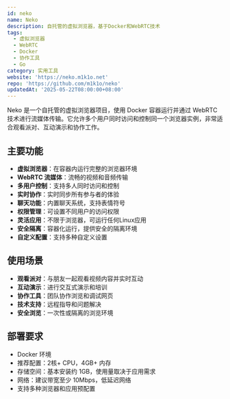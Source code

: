 ```yaml
---
id: neko
name: Neko
description: 自托管的虚拟浏览器，基于Docker和WebRTC技术
tags:
  - 虚拟浏览器
  - WebRTC
  - Docker
  - 协作工具
  - Go
category: 实用工具
website: 'https://neko.m1k1o.net'
repo: 'https://github.com/m1k1o/neko'
updatedAt: '2025-05-22T08:00:00+08:00'
---
```


Neko 是一个自托管的虚拟浏览器项目，使用 Docker 容器运行并通过 WebRTC 技术进行流媒体传输。它允许多个用户同时访问和控制同一个浏览器实例，非常适合观看派对、互动演示和协作工作。

## 主要功能

- **虚拟浏览器**：在容器内运行完整的浏览器环境
- **WebRTC 流媒体**：流畅的视频和音频传输
- **多用户控制**：支持多人同时访问和控制
- **实时协作**：实时同步所有参与者的体验
- **聊天功能**：内置聊天系统，支持表情符号
- **权限管理**：可设置不同用户的访问权限
- **灵活应用**：不限于浏览器，可运行任何Linux应用
- **安全隔离**：容器化运行，提供安全的隔离环境
- **自定义配置**：支持多种自定义设置

## 使用场景

- **观看派对**：与朋友一起观看视频内容并实时互动
- **互动演示**：进行交互式演示和培训
- **协作工具**：团队协作浏览和调试网页
- **技术支持**：远程指导和问题解决
- **安全浏览**：一次性或隔离的浏览环境

## 部署要求

- Docker 环境
- 推荐配置：2核+ CPU，4GB+ 内存
- 存储空间：基本安装约 1GB，使用量取决于应用需求
- 网络：建议带宽至少 10Mbps，低延迟网络
- 支持多种浏览器和应用预配置 